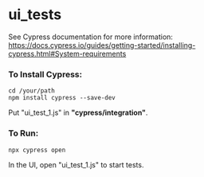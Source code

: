 # ui_tests

See Cypress documentation for more information:
https://docs.cypress.io/guides/getting-started/installing-cypress.html#System-requirements

### To Install Cypress:
```
cd /your/path
npm install cypress --save-dev
```
Put "ui_test_1.js" in **"cypress/integration"**.
### To Run:
```
npx cypress open
```
In the UI, open "ui_test_1.js" to start tests.

